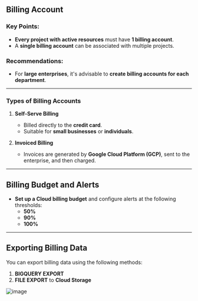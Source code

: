 ## Billing Account

### Key Points:
- **Every project with active resources** must have **1 billing account**.  
- A **single billing account** can be associated with multiple projects.

### Recommendations:
- For **large enterprises**, it's advisable to **create billing accounts for each department**.

---

### Types of Billing Accounts

1. **Self-Serve Billing**  
   - Billed directly to the **credit card**.  
   - Suitable for **small businesses** or **individuals**.
   
2. **Invoiced Billing**  
   - Invoices are generated by **Google Cloud Platform (GCP)**, sent to the enterprise, and then charged.

---

## Billing Budget and Alerts

- **Set up a Cloud billing budget** and configure alerts at the following thresholds:
  - **50%**  
  - **90%**  
  - **100%**

---

## Exporting Billing Data

You can export billing data using the following methods:
1. **BIGQUERY EXPORT**  
2. **FILE EXPORT** to **Cloud Storage**

![image](https://github.com/user-attachments/assets/17f1f858-65d6-4199-9ada-723d31982698)
